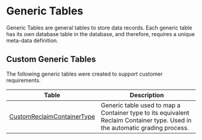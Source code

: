 # Generic Tables

Generic Tables are general tables to store data records. Each generic table has its own database table in the database, and therefore, requires a unique meta-data definition.

## Custom Generic Tables

The following generic tables were created to support customer requirements.

| Table                     | Description       |
| ------                    | ------            |
| [CustomReclaimContainerType](/AMSOsram/techspec>artifacts>generictables>CustomReclaimContainerType) | Generic table used to map a Container type to its equivalent Reclaim Container type. Used in the automatic grading process. |


